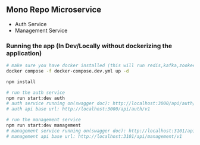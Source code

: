 ## Mono Repo Microservice

- Auth Service
- Management Service

### Running the app (In Dev/Locally without dockerizing the application)

```bash
# make sure you have docker installed (this will run redis,kafka,zookeeper on docker)
docker compose -f docker-compose.dev.yml up -d

npm install

# run the auth service
npm run start:dev auth
# auth service running on(swagger doc): http://localhost:3000/api/auth/api-list
# auth api base url: http://localhost:3000/api/auth/v1

# run the management service
npm run start:dev management
# management service running on(swagger doc): http://localhost:3101/api/management/api-list
# management api base url: http://localhost:3101/api/management/v1

```

